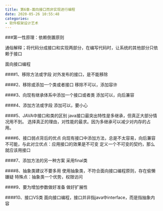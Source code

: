 ```yaml
---
title: 第6章-面向接口而非实现进行编程
date: 2020-05-26 10:55:48
categories:
- 软件框架设计艺术
---
```

###第一性原理：依赖倒置原则

通俗解释；将代码分成接口和实现两部分，在编写代码时，让系统的其他部分只依赖于接口

面向接口编程

####1、移除方法或字段
对外发布的接口，是不能移除

####2、移除或添加一个类或者接口
移除不可以，添加容许

####3、向现有继承体系中添加一个接口或者类
添加可以，向后兼容

####4、添加方法或字段
添加可以，要小心

####5、JAVA中接口和类的区别
java接口最突出特性是多继承，但真正大部分情况用不到。
选择真正的理由，对性能的最求。因为多继承可以减少对内存的占用。

####6、接口弱点背后的优点
向现有接口中添加方法，总是不太容易，向后兼容不可能，与此对立优点：应用接口的效果是不可变
定义一个不可变的契约，那么就应该用接口

####7、添加方法的另一种方案
采用final类

####8、抽象类建议不要多用
使用抽象类，不符合面向接口编程原则，存在偷懒嫌疑
特殊点：抽象类一个优势，权限访问

####9、要为增加参数做好准备
做好扩展性

####10、接口VS类
面向接口编程，接口并非指java中interface，而是指抽象内容
